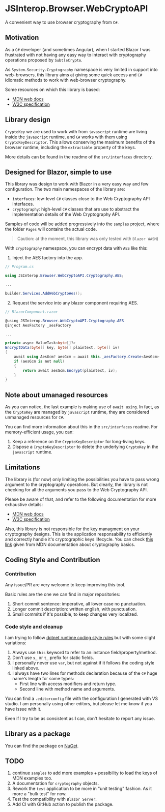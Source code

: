 # JSInterop.Browser.WebCryptoAPI

A convenient way to use browser cryptography from `C#`.

## Motivation

As a `C#` developer (and sometimes Angular), when I started Blazor I was frustrated with not having
any easy way to interact with cryptography operations proposed by `SubtleCrypto`.

As `System.Security.Cryptography` namespace is very limited in support into web-browsers,
this library aims at giving some quick access and `C#` idiomatic methods to work with
web-browser cryptography.

Some resources on which this library is based:
* [MDN web docs](https://developer.mozilla.org/en-US/docs/Web/API/Web_Crypto_API)
* [W3C specification](https://w3c.github.io/webcrypto/)


## Library design

`CryptoKey` we are used to work with from `javascript` runtime are living inside
the `javascript` runtime, and `C#` works with them using `CryptoKeyDescriptor`.
This allows conserving the maximum benefits of the browser runtime, including
the `extractable` property of the keys.

More details can be found in the readme of the `src/interfaces` directory.


## Designed for Blazor, simple to use

This library was design to work with Blazor in a very easy way and few configuration.
The two main namespaces of the library are:

* `interfaces`: low-level `C#` classes close to the Web Cryptography API interfaces.
* `cryptography`: high-level `C#` classes that are use to abstract the implementation details of the Web Cryptography API.

Samples of code will be added progressively into the `samples` project, where the folder `Pages` will contains the actual code.

> Caution: at the moment, this library was only tested with `Blazor WASM`)

With `cryptography` namespace, you can encrypt data with `AES` like this:

1. Inject the AES factory into the app.
```csharp
// Program.cs

using JSInterop.Browser.WebCryptoAPI.Cryptography.AES;

...

builder.Services.AddWebCryptoAes();
```

2. Request the service into any blazor component requiring AES.
```csharp
// BlazorComponent.razor

@using JSInterop.Browser.WebCryptoAPI.Cryptography.AES
@inject AesFactory _aesFactory

...

private async ValueTask<byte[]?>
EncryptData(byte[] key, byte[] plaintext, byte[] iv)
{
    await using AesGcm? aesGcm = await this._aesFactory.Create<AesGcm>(key);
    if (aesGcm is not null)
    {
        return await aesGcm.Encrypt(plaintext, iv);
    }
}
```


## Note about umanaged resources

As you can notice, the last example is making use of `await using`.
In fact, as the `CryptoKey` are managed by `javascript` runtime,
they are considered unmanaged resources for `C#`.

You can find more information about this in the `src/interfaces` readme.
For memory-efficient usage, you can:

1. Keep a reference on the `CryptoKeyDescriptor` for long-living keys.
2. Dispose a `CryptoKeyDescriptor` to delete the underlying `CryptoKey` in the `javascript` runtime.


## Limitations

The library is (for now) only limiting the possibilities you have to pass wrong argument
to the cryptography operations. But clearly, the library is not checking for
all the arguments you pass to the Web Cryptography API.

Please be aware of that, and refer to the following documentation for more exhaustive details:
* [MDN web docs](https://developer.mozilla.org/en-US/docs/Web/API/Web_Crypto_API)
* [W3C specification](https://w3c.github.io/webcrypto/)

Also, this library is not responsible for the key managment on your cryptography designs.
This is the application responsability to efficiently and correctly handle it's cryptographic keys lifecycle.
You can check [this link](https://www.crypto101.io/) given from MDN documentation about cryptography basics.


## Coding Style and Contribution

### Contribution
Any issue/PR are very welcome to keep improving this tool.

Basic rules are the one we can find in major repositories:
1. Short commit sentence: imperative, all lower case no punctuation.
2. Longer commit description: written english, with punctuation.
3. Small commits if it's possible, to keep changes very localized.

### Code style and cleanup
I am trying to follow [dotnet runtime coding style rules](https://github.com/dotnet/runtime/blob/main/docs/coding-guidelines/coding-style.md)
but with some slight variations:

1. Always use `this` keyword to refer to an instance field/property/method.
2. Don't use `s_` or `t_` prefix for static fields.
3. I personally never use `var`, but not against if it follows the coding style linked above.
4. I always have two lines for methods declaration because of the `C#` huge name's length for some types:  
    * First line with access modifiers and return type.
    * Second line with method name and arguments.  

You can find a `.editorconfig` file with the configuration I generated with VS studio.
I am personally using other editors, but please let me know if you have issue with it.

Even if I try to be as consistent as I can, don't hesitate to report any issue.

## Library as a package

You can find the package on [NuGet](https://www.nuget.org/packages/JSInterop.Browser.WebCryptoAPI/).


## TODO

1. continue `samples` to add more examples + possibility to load the keys of MDN examples too.
2. A documentation for `cryptography` objects.
3. Rework the `test` application to be more in "unit testing" fashion. As it more a "bulk test" for now.
4. Test the compatibility with `Blazor Server`.
5. Add CI with GitHub action to publish the package.
